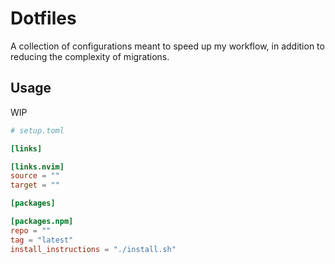 # Dotfiles

A collection of configurations meant to speed up my workflow,
in addition to reducing the complexity of migrations.

## Usage

WIP

```toml
# setup.toml

[links]

[links.nvim]
source = ""
target = ""

[packages]

[packages.npm]
repo = "" 
tag = "latest"
install_instructions = "./install.sh"
```
